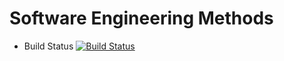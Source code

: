 # Software Engineering Methods

- Build Status [![Build Status](https://travis-ci.org/jimmyx99/sem.svg?branch=master)](https://travis-ci.org/jimmyx99/sem)